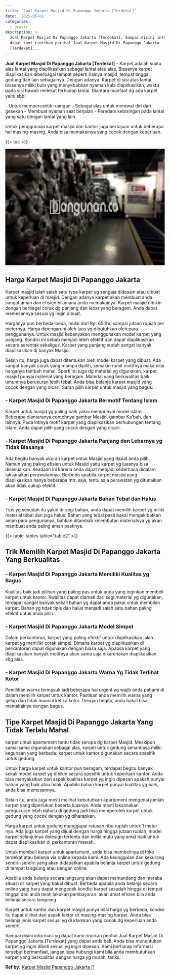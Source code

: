```yaml
---
title: 'Jual Karpet Masjid Di Papanggo Jakarta [Terdekat]'
date: '2025-05-01'
categories:
  - grosir
description: >-
  Jual Karpet Masjid Di Papanggo Jakarta [Terdekat]. Sampai disini informasi yg
  dapat kami rincikan perihal Jual Karpet Masjid Di Papanggo Jakarta
  [Terdekat]...
---
```


**Jual Karpet Masjid Di Papanggo Jakarta \[Terdekat\]** – Karpet adalah suatu alas lantai yang diaplikasikan sebagai lantai atau alas. Biasanya karpet diaplikasikan diberbagai tempat seperti halnya masjid, tempat tinggal, gedung dan lain sebagainya. Dengan adanya. Karpet di sisi atas lantai biasanya miliki bulu yang menyebabkan nyaman kala diaplikasikan, waktu pada sisi bawah melekat terhadap lantai. Diantara manfaat dg ada karpet yaitu sbb!

\- Untuk mempercantik ruangan - Sebagai alas untuk merawat diri dari gesekan - Membuat nyaman saat berjalan - Peredam kebisingan pada lantai yang satu dengan lantai yang lain.

Untuk penggunaan karpet masjid dan kantor juga bertujuan untuk beberapa hal masing-masing. Anda bisa memakainya yang cocok dengan keperluan.

{{< toc >}}

![](/images/grosir-karpet-murah-01.png)

## Harga Karpet Masjid Di Papanggo Jakarta

Karpet masjid ialah salah satu type karpet yg sengaja didesain atau dibuat untuk keperluan di masjid. Dengan adanya karpet akan membuat anda sangat aman dan efisien bilamana anda memakainya. Karpet masjid dibikin dengan berbagai corak dg panjang dan lebar yang beragam. Anda dapat memesannya sesuai yg ingin dibuat.

Harganya pun berbeda-beda, mulai dari Rp. 65ribu sampai jutaan rupiah per meternya. Harga dipengaruhi oleh luas yg dibutuhkan oleh para penggunanya. Untuk masjid kebanyakan menggunakan model karpet yang panjang. Kondisi ini sebab menjadi lebih efektif dan dapat diaplikasikan secara serentak sekaligus. Karpet yang panjang sudah sangat banyak diaplikasikan di banyak Masjid.

Selain itu, harga juga dapat ditentukan oleh model karpet yang dibuat. Ada sangat banyak corak yang mampu dipilih, semakin rumit motifnya maka nilai harganya tambah mahal. Sperti itu juga dg material yg digunakan, karpet masjid punyai material yang beragam. Material yang berkwalitas baik umumnya berukuran lebih tebal. Anda bisa belanja karpet masjid yang cocok dengan yang dicari. Saran pilih karpet untuk masjid yang bagus:

### \- Karpet Masjid Di Papanggo Jakarta Bermotif Tentang Islam

Karpet untuk masjid yg paling baik yakni mempunyai model islami. Beberapa diantaranya contohnya gambar Masjid, gambar Ka’bah, dan lainnya. Pada intinya motif karpet yang diaplikasikan berhubungan tentang Islam. Anda dapat pilih yang cocok dengan yang dicari.

### \- Karpet Masjid Di Papanggo Jakarta Panjang dan Lebarnya yg Tidak Biasanya

Ada begitu banyak ukuran karpet untuk Masjid yang dapat anda pilih. Namun yang paling efisien untuk Masjid yaitu karpet yg luasnya bisa disesuaikan. Keadaan ini karena anda dapat menjadi sederhana didalam laksanakan perawatannya. Berbeda apabila karpet masjid yang diaplikasikan hanya beberapa mtr. saja, tentu saja perawatan yg ditunaikan akan tidak cukup efektif.

### \- Karpet Masjid Di Papanggo Jakarta Bahan Tebal dan Halus

Tips yg sesudah itu yakni dr segi bahan, anda dapat memilih karpet yg miliki material tebal dan juga halus. Bahan yang tebal pasti bakal mengakibatkan aman para pengunanya, bahkan ditambah kelembutan materialnya yg akan membuat anda paling aman pastinya.

{{< table-tables table="table2" >}}

## Trik Memilih Karpet Masjid Di Papanggo Jakarta Yang Berkualitas

### \- Karpet Masjid Di Papanggo Jakarta Memiliki Kualitas yg Bagus

Kualitas baik jadi pilihan yang paling pas untuk anda yang inginkan membeli karpet untuk kantor. Kwalitas dapat diamati dari segi material yg digunakan, terdapat sangat banyak sekali bahan yg dapat anda pakai untuk membikin karpet. Bahan yg tidak tipis dan halus menjadi salah satu bahan paling efektif untuk anda pilih.

### \- Karpet Masjid Di Papanggo Jakarta Model Simpel

Dalam perkantoran, karpet yang paling efektif untuk diaplikasikan ialah karpet yg memiliki corak simpel. Dimana karpet yg diaplikasikan di perkantoran dapat digunakan dengan biasa saja. Apabila karpet yang diaplikasikan banyak motifnya akan sama saja dikarenakan diaplikasikan sbg alas.

### \- Karpet Masjid Di Papanggo Jakarta Warna Yg Tidak Terlihat Kotor

Pemilihan warna termasuk jadi beberapa hal urgent yg wajib anda pahami di dalam memilih karpet untuk kantor. Pastikan anda memilih warna yang gelap dan tidak muncul ketika kotor. Dengan begitu, anda bakal bisa memakainya dengan bagus.

## Tipe Karpet Masjid Di Papanggo Jakarta Yang Tidak Terlalu Mahal

karpet untuk apartement tentu tidak serupa dg karpet Masjid. Meskipun sama-sama digunakan sebagai alas, karpet untuk gedung senantiasa miliki kegunaan yang berbeda. karpet untuk kantor digunakan secara spesifik untuk gedung.

Untuk harga karpet untuk kantor pun beragam, terdapat begitu banyak sekali model karpet yg dibikin secara spesifik untuk keperluan kantor. Anda bisa menyaksikan dari aspek kualitas karpet yg ingin dipesan apakah punyai bahan yang baik atau tidak. Apabila bahan karpet punyai kualitas yg baik, anda bisa memesannya.

Selain itu, anda juga mesti melihat kebutuhkan apartement mengenai jumlah karpet yang diperlukan beserta luasnya. Anda mesti laksanakan pengukuran lebih dahulu di gedung jadi bisa memperoleh karpet untuk gedung yang cocok dengan yg diharapkan.

Harga karpet untuk gedung menggapai ratusan ribu rupiah untuk 1 meter nya. Ada juga karpet yang dijual dengan harga hingga jutaan rupiah, model karpet selanjutnya didesign tertentu dan miliki mutu yang amat baik untuk dapat diaplikasikan di perkantoran mewah.

Untuk membeli karpet untuk apartement, anda bisa membelinya di toko terdekat atau belanja via online kepada kami. Ada keunggulan dan kekurang sendiri-sendiri yang akan didapatkan apabila belanja karpet untuk gedung di tempat langsung atau dengan online.

Apabila anda belanja secara langsung akan dapat memandang dan meraba situasi dr karpet yang bakal dibuat. Berbeda apabila anda belanja secara online yang baru dapat mengecek kondisi karpet sesudah hingga di tempat tinggal dan anda telah lakukan pembayaran. akan amat efisien bila anda belanja secara langusng.

Karpet untuk kantor dan karpet masjid punya nilai harga yg berbeda, kondisi itu dapat dilihat dari aspek faktor dr masing-masing karpet. Anda bisa belanja jenis karpet sesuai yg di idamkan yang cocok dg keperluan anda sendiri.

Sampai disini informasi yg dapat kami rincikan perihal Jual Karpet Masjid Di Papanggo Jakarta \[Terdekat\] yang dapat anda beli. Anda bisa menentukan karpet yg ingin dibeli sesuai yg ingin dipesan. Kami berharap informasi tersebut bermanfaat, jangan lupa hubungi kami bila anda membutuhkan karpet yang berkualitas dengan harga yg murah, tanks.

**Ref by:**  [Karpet Masjid Papanggo Jakarta []](https://id.wikipedia.org/wiki/Karpet)
